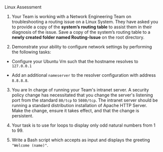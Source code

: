 Linux Assessment 

1. Your Team is working with a    Network Engineering Team on troubleshooting 
a routing issue on a Linux System. They have asked you to provide a copy 
of the <b>system’s routing table</b> to assist them in their diagnosis of the issue. 
Save a copy of the system’s routing table to a <b>newly created folder 
named Routing-Issue</b> on the root directory.

2. Demonstrate your ability to configure network settings by performing 
the following tasks:

- Configure your Ubuntu Vm such that the hostname resolves to `127.0.0.1`

- Add an additional `nameserver` to the resolver configuration with 
 address `8.8.8.8`.

3. You are In charge of running your Team's intranet server. A security 
policy change has necessitated that you change the server's listening 
port from the standard `80/tcp` to `5080/tcp`. The intranet server should 
be running a standard distribution installation of Apache HTTP Server. 
Make the change, ensure it takes effect, and that the change is persistent.

4. Your task is to use for loops to display only odd natural numbers 
from 1 to 99.

5. Write a Bash script which accepts  as input and displays the greeting 
`"Welcome (name)"`.
